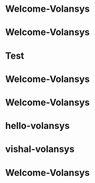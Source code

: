 # Welcome-Volansys
# Welcome-Volansys
# Test
# Welcome-Volansys
# Welcome-Volansys
# hello-volansys
# vishal-volansys
# Welcome-Volansys
